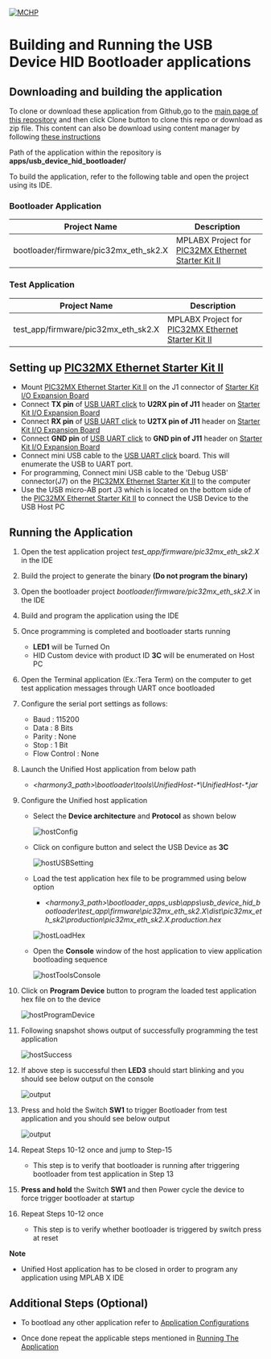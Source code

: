 [![MCHP](https://www.microchip.com/ResourcePackages/Microchip/assets/dist/images/logo.png)](https://www.microchip.com)

# Building and Running the USB Device HID Bootloader applications

## Downloading and building the application

To clone or download these application from Github,go to the [main page of this repository](https://github.com/Microchip-MPLAB-Harmony/bootloader_apps_usb) and then click Clone button to clone this repo or download as zip file. This content can also be download using content manager by following [these instructions](https://github.com/Microchip-MPLAB-Harmony/contentmanager/wiki)

Path of the application within the repository is **apps/usb_device_hid_bootloader/**

To build the application, refer to the following table and open the project using its IDE.

### Bootloader Application

| Project Name      | Description                                    |
| ----------------- | ---------------------------------------------- |
| bootloader/firmware/pic32mx_eth_sk2.X    | MPLABX Project for [PIC32MX Ethernet Starter Kit II](https://www.microchip.com/DevelopmentTools/ProductDetails/dm320004-2)|

### Test Application

| Project Name      | Description                                    |
| ----------------- | ---------------------------------------------- |
| test_app/firmware/pic32mx_eth_sk2.X    | MPLABX Project for [PIC32MX Ethernet Starter Kit II](https://www.microchip.com/DevelopmentTools/ProductDetails/dm320004-2)|

## Setting up [PIC32MX Ethernet Starter Kit II](https://www.microchip.com/DevelopmentTools/ProductDetails/dm320004-2)

- Mount [PIC32MX Ethernet Starter Kit II](https://www.microchip.com/DevelopmentTools/ProductDetails/dm320004-2) on the J1 connector of [Starter Kit I/O Expansion Board](https://www.microchip.com/DevelopmentTools/ProductDetails/dm320002)
- Connect **TX pin** of [USB UART click](https://www.mikroe.com/usb-uart-click) to **U2RX pin of J11** header on [Starter Kit I/O Expansion Board](https://www.microchip.com/DevelopmentTools/ProductDetails/dm320002)
- Connect **RX pin** of [USB UART click](https://www.mikroe.com/usb-uart-click) to **U2TX pin of J11** header on [Starter Kit I/O Expansion Board](https://www.microchip.com/DevelopmentTools/ProductDetails/dm320002)
- Connect **GND pin** of [USB UART click](https://www.mikroe.com/usb-uart-click) to **GND pin of J11** header on [Starter Kit I/O Expansion Board](https://www.microchip.com/DevelopmentTools/ProductDetails/dm320002)
- Connect mini USB cable to the [USB UART click](https://www.mikroe.com/usb-uart-click) board. This will enumerate the USB to UART port.
- For programming, Connect mini USB cable to the 'Debug USB' connector(J7) on the [PIC32MX Ethernet Starter Kit II](https://www.microchip.com/DevelopmentTools/ProductDetails/dm320004-2) to the computer
- Use the USB micro-AB port J3 which is located on the bottom side of the [PIC32MX Ethernet Starter Kit II](https://www.microchip.com/DevelopmentTools/ProductDetails/dm320004-2) to connect the USB Device to the USB Host PC

## Running the Application

1. Open the test application project *test_app/firmware/pic32mx_eth_sk2.X* in the IDE
2. Build the project to generate the binary **(Do not program the binary)**
3. Open the bootloader project *bootloader/firmware/pic32mx_eth_sk2.X* in the IDE
4. Build and program the application using the IDE

5. Once programming is completed and bootloader starts running
    - **LED1** will be Turned On
    -  HID Custom device with product ID **3C** will be enumerated on Host PC

6. Open the Terminal application (Ex.:Tera Term) on the computer to get test application messages through UART once bootloaded
7. Configure the serial port settings as follows:
    - Baud : 115200
    - Data : 8 Bits
    - Parity : None
    - Stop : 1 Bit
    - Flow Control : None

8. Launch the Unified Host application from below path
    - *\<harmony3_path\>\bootloader\tools\UnifiedHost-\*\UnifiedHost-\*.jar*

9. Configure the Unified host application
    - Select the **Device architecture** and **Protocol** as shown below

        ![hostConfig](./images/btl_unified_host_config.png)

    - Click on configure button and select the USB Device as **3C**

        ![hostUSBSetting](./images/btl_unified_host_usb_setting.png)

    - Load the test application hex file to be programmed using below option
        - *\<harmony3_path\>\bootloader_apps_usb\apps\usb_device_hid_bootloader\test_app\firmware\pic32mx_eth_sk2.X\dist\pic32mx_eth_sk2\production\pic32mx_eth_sk2.X.production.hex*

        ![hostLoadHex](./images/btl_unified_host_load_hex.png)

    - Open the **Console** window of the host application to view application bootloading sequence

        ![hostToolsConsole](./images/btl_unified_host_tools_console.png)

10. Click on **Program Device** button to program the loaded test application hex file on to the device

    ![hostProgramDevice](./images/btl_unified_host_program_device.png)

11. Following snapshot shows output of successfully programming the test application

    ![hostSuccess](./images/btl_unified_host_success.png)

12. If above step is successful then **LED3** should start blinking and you should see below output on the console

    ![output](./images/btl_usb_device_hid_test_app_console_success.png)

13. Press and hold the Switch **SW1** to trigger Bootloader from test application and you should see below output

    ![output](./images/btl_usb_device_hid_test_app_console_trigger_bootloader.png)

14. Repeat Steps 10-12 once and jump to Step-15
    - This step is to verify that bootloader is running after triggering bootloader from test application in Step 13

15. **Press and hold** the Switch **SW1** and then Power cycle the device to force trigger bootloader at startup
16. Repeat Steps 10-12 once
    - This step is to verify whether bootloader is triggered by switch press at reset

**Note**
- Unified Host application has to be closed in order to program any application using MPLAB X IDE


## Additional Steps (Optional)
- To bootload any other application refer to [Application Configurations](../../docs/readme_configure_application_pic32m.md)

- Once done repeat the applicable steps mentioned in [Running The Application](#running-the-application)
